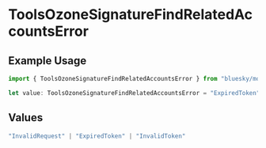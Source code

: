 # ToolsOzoneSignatureFindRelatedAccountsError

## Example Usage

```typescript
import { ToolsOzoneSignatureFindRelatedAccountsError } from "bluesky/models/errors";

let value: ToolsOzoneSignatureFindRelatedAccountsError = "ExpiredToken";
```

## Values

```typescript
"InvalidRequest" | "ExpiredToken" | "InvalidToken"
```